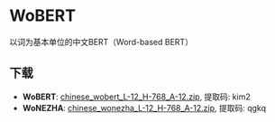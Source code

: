 # WoBERT
以词为基本单位的中文BERT（Word-based BERT）

## 下载

- **WoBERT**: [chinese_wobert_L-12_H-768_A-12.zip](https://pan.baidu.com/s/1BrdFSx9_n1q2uWBiQrpalw), 提取码: kim2
- **WoNEZHA**: [chinese_wonezha_L-12_H-768_A-12.zip](https://pan.baidu.com/s/1ABKwUuIiMEEsRXxxlbyKmw), 提取码: qgkq
